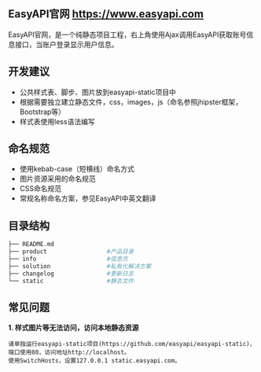 EasyAPI官网 https://www.easyapi.com
--------

EasyAPI官网，是一个纯静态项目工程，右上角使用Ajax调用EasyAPI获取账号信息接口，当账户登录显示用户信息。

## 开发建议

- 公共样式表、脚步、图片放到easyapi-static项目中
- 根据需要独立建立静态文件，css，images，js（命名参照jhipster框架，Bootstrap等）
- 样式表使用less语法编写

## 命名规范

- 使用kebab-case（短横线）命名方式
- 图片资源采用的命名规范
- CSS命名规范
- 常规名称命名方案，参见EasyAPI中英文翻译

## 目录结构

``` bash
├── README.md
├── product                 #产品目录
├── info                    #信息页
├── solution                #私有化解决方案
├── changelog               #更新日志
└── static                  #静态文件

```

## 常见问题

**1. 样式图片等无法访问，访问本地静态资源**

    请单独运行easyapi-static项目(https://github.com/easyapi/easyapi-static)，端口使用80，访问地址http://localhost。
    使用SwitchHosts，设置127.0.0.1 static.easyapi.com。
